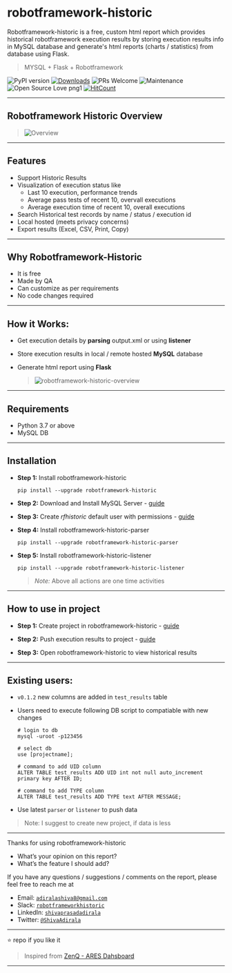 # robotframework-historic

Robotframework-historic is a free, custom html report which provides historical robotframework execution results by storing execution results info in MySQL database and generate's html reports (charts / statistics) from database using Flask.

> MYSQL + Flask + Robotframework

![PyPI version](https://badge.fury.io/py/robotframework-historic.svg)
[![Downloads](https://pepy.tech/badge/robotframework-historic)](https://pepy.tech/project/robotframework-historic)
![PRs Welcome](https://img.shields.io/badge/PRs-welcome-brightgreen.svg?style=flat-square)
![Maintenance](https://img.shields.io/badge/Maintained%3F-yes-green.svg)
![Open Source Love png1](https://badges.frapsoft.com/os/v1/open-source.png?v=103)
[![HitCount](http://hits.dwyl.io/adiralashiva8/robotframework-historic.svg)](http://hits.dwyl.io/adiralashiva8/robotframework-historic)

---

## Robotframework Historic Overview

 > <img src="https://i.ibb.co/Rc37hP7/Webp-net-gifmaker-1.gif" alt="Overview">

---

## Features

- Support Historic Results
- Visualization of execution status like
  - Last 10 execution, performance trends
  - Average pass tests of recent 10, overvall executions
  - Average execution time of recent 10, overall executions
- Search Historical test records by name / status / execution id
- Local hosted (meets privacy concerns)
- Export results (Excel, CSV, Print, Copy)

---

## Why Robotframework-Historic

- It is free
- Made by QA
- Can customize as per requirements
- No code changes required

---

## How it Works:

- Get execution details by __parsing__ output.xml or using __listener__
- Store execution results in local / remote hosted __MySQL__ database
- Generate html report using __Flask__

  > <img src="https://i.ibb.co/PzVNGfN/robotframework-historic-overview.png" alt="robotframework-historic-overview">

---

## Requirements

 - Python 3.7 or above
 - MySQL DB

---

## Installation

 - __Step 1:__ Install robotframework-historic
    ```
    pip install --upgrade robotframework-historic
    ```

 - __Step 2:__ Download and Install MySQL Server - [guide](https://bit.ly/2GrUUZ9)

 - __Step 3:__ Create *rfhistoric* default user with permissions - [guide](https://bit.ly/30ZPT3v)

 - __Step 4:__ Install robotframework-historic-parser
    ```
    pip install --upgrade robotframework-historic-parser
    ```

 - __Step 5:__ Install robotframework-historic-listener
    ```
    pip install --upgrade robotframework-historic-listener
    ```

   > _Note:_ Above all actions are one time activities

---

## How to use in project

 - __Step 1:__ Create project in robotframework-historic - [guide](https://bit.ly/38JskhS)

 - __Step 2:__ Push execution results to project - [guide](https://bit.ly/2U62HUf)

 - __Step 3:__ Open robotframework-historic to view historical results

---

## Existing users:

 - `v0.1.2` new columns are added in `test_results` table

 - Users need to execute following DB script to compatiable with new changes
   ```
   # login to db
   mysql -uroot -p123456

   # select db
   use [projectname];

   # command to add UID column
   ALTER TABLE test_results ADD UID int not null auto_increment primary key AFTER ID;

   # command to add TYPE column
   ALTER TABLE test_results ADD TYPE text AFTER MESSAGE;

   ```

 - Use latest `parser` or `listener` to push data

 > Note: I suggest to create new project, if data is less

---

Thanks for using robotframework-historic

 - What’s your opinion on this report?
 - What’s the feature I should add?

If you have any questions / suggestions / comments on the report, please feel free to reach me at

 - Email: <a href="mailto:adiralashiva8@gmail.com?Subject=Robotframework%20historic" target="_blank">`adiralashiva8@gmail.com`</a>
 - Slack: <a href="https://robotframework.slack.com/messages/robotframeworkhistoric" target="_blank">`robotframeworkhistoric`</a>
 - LinkedIn: <a href="https://www.linkedin.com/in/shivaprasadadirala/" target="_blank">`shivaprasadadirala`</a>
 - Twitter: <a href="https://twitter.com/ShivaAdirala" target="_blank">`@ShivaAdirala`</a>

---

:star: repo if you like it

> Inspired from [ZenQ - ARES Dahsboard](http://www.testastra.com/ares/)

---